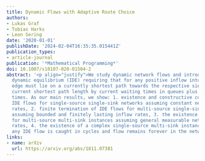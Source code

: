 ```yaml
---
title: Dynamic Flows with Adaptive Route Choice
authors:
- Lukas Graf
- Tobias Harks
- Leon Sering
date: '2020-01-01'
publishDate: '2024-02-04T16:35:35.015441Z'
publication_types:
- article-journal
publication: '*Mathematical Programming*'
doi: 10.1007/s10107-020-01504-2
abstract: '<p align="justify">We study dynamic network flows and introduce a notion of instantaneous
  dynamic equilibrium (IDE) requiring that for any positive inflow into an edge, this
  edge must lie on a currently shortest path towards the respective sink. We measure
  current shortest path length by current waiting times in queues plus physical travel
  times. As our main results, we show: 1. existence and constructive computation of
  IDE flows for single-source single-sink networks assuming constant network inflow
  rates, 2. finite termination of IDE flows for multi-source single-sink networks
  assuming bounded and finitely lasting inflow rates, 3. the existence of IDE flows
  for multi-source multi-sink instances assuming general measurable network inflow
  rates, 4. the existence of a complex single-source multi-sink instance in which
  any IDE flow is caught in cycles and flow remains forever in the network.</p>'
links:
- name: arXiv
  url: https://arxiv.org/abs/1811.07381
---
```

